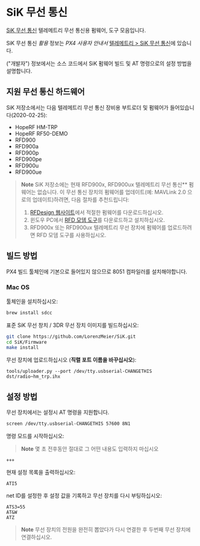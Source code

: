 # SiK 무선 통신

[SiK 무선 통신](https://github.com/LorenzMeier/SiK) 텔레메트리 무선 통신용 펌웨어, 도구 모음입니다.

SiK 무선 통신 *활용* 정보는 *PX4 사용자 안내서* [텔레메트리 > SiK 무선 통신](https://docs.px4.io/master/en/telemetry/sik_radio.html)에 있습니다.

("개발자") 정보에서는 소스 코드에서 SiK 펌웨어 빌드 및 AT 명령으로의 설정 방법을 설명합니다.

## 지원 무선 통신 하드웨어

SiK 저장소에서는 다음 텔레메트리 무선 통신 장비용 부트로더 및 펌웨어가 들어있습니다(2020-02-25):

- HopeRF HM-TRP
- HopeRF RF50-DEMO
- RFD900
- RFD900a
- RFD900p
- RFD900pe
- RFD900u
- RFD900ue

> **Note** SiK 저장소에는 현재 RFD900x, RFD900ux 텔레메트리 무선 통신** 펌웨어는 없습니다. 이 무선 통신 장치의 펌웨어를 업데이트(예: MAVLink 2.0 으로의 업데이트)하려면, 다음 절차를 추천드립니다:
> 
> 1. [RFDesign 웹사이트](https://files.rfdesign.com.au/firmware/)에서 적절한 펌웨어를 다운로드하십시오.
> 2. 윈도우 PC에서 [RFD 모뎀 도구](https://files.rfdesign.com.au/tools/)를 다운로드하고 설치하십시오.
> 3. RFD900x 또는 RFD900ux 텔레메트리 무선 장치에 펌웨어를 업로드하려면 RFD 모뎀 도구를 사용하십시오.

## 빌드 방법

PX4 빌드 툴체인에 기본으로 들어있지 않으므로 8051 컴파일러를 설치해야합니다.

### Mac OS

툴체인을 설치하십시오:

```sh
brew install sdcc
```

표준 SiK 무선 창치 / 3DR 무선 장치 이미지를 빌드하십시오:

```sh
git clone https://github.com/LorenzMeier/SiK.git
cd SiK/Firmware
make install
```

무선 장치에 업로드하십시오 \(**직렬 포트 이름을 바꾸십시오**\):

    tools/uploader.py --port /dev/tty.usbserial-CHANGETHIS dst/radio~hm_trp.ihx
    

## 설정 방법

무선 장치에서는 설정시 AT 명령을 지원합니다.

```sh
screen /dev/tty.usbserial-CHANGETHIS 57600 8N1
```

명령 모드를 시작하십시오:

> **Note** 몇 초 전후동안 절대로 그 어떤 내용도 입력하지 마십시오

    +++
    

현재 설정 목록을 출력하십시오:

    ATI5
    

net ID를 설정한 후 설정 값을 기록하고 무선 장치를 다시 부팅하십시오:

    ATS3=55
    AT&W
    ATZ
    

> **Note** 무선 장치의 전원을 완전히 뽑았다가 다시 연결한 후 두번째 무선 장치에 연결하십시오.